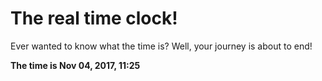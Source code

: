 # The real time clock!

Ever wanted to know what the time is? Well, your journey is about to end!

**The time is Nov 04, 2017, 11:25**